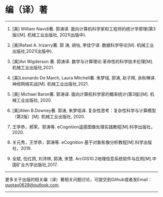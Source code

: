 # 编（译）著
---------------------------------------------

1.	[美] William Navidi著. 郭涛译. 面向计算机科学家和工程师的统计学原理(第3版)[M]. 机械工业出版社, 2021(出版中).

2. [美]Rafael A. Irizarry著. 郭 涛, 胡怡, 李佳宁译. 数据科学导论[M]. 机械工业出版社,2021(出版中).

3.	[美]Avi Wigderson 著. 郭涛译. 数学与计算理论:革命性的科学技术伦理[M]. 机械工业出版社,2021.

4.	[美]Leonardo De March, Laura Mitchell著. 朱梦瑶, 郭涛, 赵子辉, 余秋琳译. 神经网络实战[M]. 机械工业出版社,2021.

5.	[美] Michael Baron著. 郭涛译. 面向计算机科学家的概率统计(第3版)[M]. 机械工业出版社, 2020.

6.	[美]Allen B.Downey著. 郭涛, 朱梦瑶译. 复杂性思考：复杂性科学与计算模型（第2版）[M]. 机械工业出版社, 2020.

7.	王学恭，郝荣，郭涛等. eCognition遥感图像处理实践教程[M].科学出版社，2020.

8.	关元秀，王学恭，郭涛等. eCognition 基于对象影像分析教程[M].科学出版社，2019.

9.	全斌, 任红鸽, 刘沛林, 郭涛, 宋慧. ArcGIS10.2地理信息系统软件与应用[M].中国矿业大学出版社,2017. 



---------------------------------------------------

更多关于出版的相关编（译）著相关问题讨论，可提交到Github或者发Email：guotao0628@outlook.com.

-------------------------------------------------------
 
